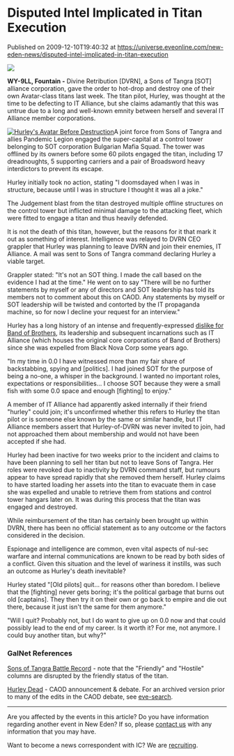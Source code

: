 # Disputed Intel Implicated in Titan Execution
Published on 2009-12-10T19:40:32 at https://universe.eveonline.com/new-eden-news/disputed-intel-implicated-in-titan-execution

![](http://www.eve-ic.net/media/assets/icarticlebanner.png)  
  
 **WY-9LL, Fountain -** Divine Retribution [DVRN], a Sons of Tangra [SOT] alliance corporation, gave the order to hot-drop and destroy one of their own Avatar-class titans last week. The titan pilot, Hurley, was thought at the time to be defecting to IT Alliance, but she claims adamantly that this was untrue due to a long and well-known emnity between herself and several IT Alliance member corporations.   
  
[![Hurley's Avatar Before Destruction](http://www.eve-ic.net/media/articles/3624/avatarthumb.png)](http://www.eve-ic.net/media/igbd/igbd.php?faction=ic&url=http://www.eve-ic.net/media/articles/3624/avatar.png)A joint force from Sons of Tangra and allies Pandemic Legion engaged the super-capital at a control tower belonging to SOT corporation Bulgarian Mafia Squad. The tower was offlined by its owners before some 60 pilots engaged the titan, including 17 dreadnoughts, 5 supporting carriers and a pair of Broadsword heavy interdictors to prevent its escape.   
  
Hurley initially took no action, stating "I doomsdayed when I was in structure, because until I was in structure I thought it was all a joke."   
  
The Judgement blast from the titan destroyed multiple offline structures on the control tower but inflicted minimal damage to the attacking fleet, which were fitted to engage a titan and thus heavily defended.   
  
It is not the death of this titan, however, but the reasons for it that mark it out as something of interest. Intelligence was relayed to DVRN CEO grappler that Hurley was planning to leave DVRN and join their enemies, IT Alliance. A mail was sent to Sons of Tangra command declaring Hurley a viable target.   
  
Grappler stated: "It's not an SOT thing. I made the call based on the evidence I had at the time." He went on to say "There will be no further statements by myself or any of directors and SOT leadership has told its members not to comment about this on CAOD. Any statements by myself or SOT leadership will be twisted and contorted by the IT propaganda machine, so for now I decline your request for an interview."   
  
Hurley has a long history of an intense and frequently-expressed [dislike for Band of Brothers](http://www.eve-ic.net/media/igbd/igbd.php?faction=ic&url=http://www.eveonline.com/ingameboard.asp?a%3Dtopic%26threadID%3D1217733%26page%3D7%23189), its leadership and subsequent incarnations such as IT Alliance (which houses the original core corporations of Band of Brothers) since she was expelled from Black Nova Corp some years ago.   
  
"In my time in 0.0 I have witnessed more than my fair share of backstabbing, spying and [politics]. I had joined SOT for the purpose of being a no-one, a whisper in the background. I wanted no important roles, expectations or responsibilities... I choose SOT because they were a small fish with some 0.0 space and enough [fighting] to enjoy."   
  
A member of IT Alliance had apparently asked internally if their friend "hurley" could join; it's unconfirmed whether this refers to Hurley the titan pilot or is someone else known by the same or similar handle, but IT Alliance members assert that Hurley-of-DVRN was never invited to join, had not approached them about membership and would not have been accepted if she had.  
  
Hurley had been inactive for two weeks prior to the incident and claims to have been planning to sell her titan but not to leave Sons of Tangra. Her roles were revoked due to inactivity by DVRN command staff, but rumours appear to have spread rapidly that she removed them herself. Hurley claims to have started loading her assets into the titan to evacuate them in case she was expelled and unable to retrieve them from stations and control tower hangars later on. It was during this process that the titan was engaged and destroyed.   
  
While reimbursement of the titan has certainly been brought up within DVRN, there has been no official statement as to any outcome or the factors considered in the decision.   
  
Espionage and intelligence are common, even vital aspects of nul-sec warfare and internal communications are known to be read by both sides of a conflict. Given this situation and the level of wariness it instills, was such an outcome as Hurley's death inevitable?   
  
Hurley stated "[Old pilots] quit... for reasons other than boredom. I believe that the [fighting] never gets boring; it's the political garbage that burns out old [captains]. They then try it on their own or go back to empire and die out there, because it just isn't the same for them anymore."   
  
"Will I quit? Probably not, but I do want to give up on 0.0 now and that could possibly lead to the end of my career. Is it worth it? For me, not anymore. I could buy another titan, but why?"

### GalNet References

[Sons of Tangra Battle Record](http://www.eve-ic.net/media/igbd/igbd.php?faction=ic&url=http://bulg.otel.net/kb/?a%3Dkill_related%26kll_id%3D106971) \- note that the "Friendly" and "Hostile" columns are disrupted by the friendly status of the titan.  
  
[Hurley Dead](http://www.eve-ic.net/media/igbd/igbd.php?faction=ic&url=http://www.eveonline.com/ingameboard.asp?a%3Dtopic%26threadID%3D1217733) \- CAOD announcement & debate. For an archived version prior to many of the edits in the CAOD debate, see [eve-search](http://www.eve-ic.net/media/igbd/igbd.php?faction=ic&url=http://www.eve-search.com/thread/1217733).

* * *

Are you affected by the events in this article? Do you have information regarding another event in New Eden? If so, please [contact us](http://www.eveonline.com/news.asp?a=submitrp) with any information that you may have.  
  
Want to become a news correspondent with IC? We are [recruiting](http://www.eveonline.com/isd.asp).
